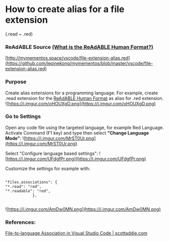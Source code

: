 
# How to create alias for a file extension 
(.read ~ .red)


### ReAdABLE Source [(What is the ReAdABLE Human Format?)](http://readablehumanformat.com)

[http://mymementos.space/vscode/file-extension-alias.red](https://github.com/lepinekong/mymementos/blob/master/vscode/file-extension-alias.red)


### Purpose

Create alias extensions for a programming language. For example, create .read extension for the [ReAdABLE Human Format](http://readablehumanformat.com) as alias for .red extension.
![https://i.imgur.com/oHOUXgD.png](https://i.imgur.com/oHOUXgD.png)
                    

### Go to Settings

Open any code file using the targeted language, for example Red Language.
Activate Command (F1 key) and type then select **"Change Language Mode"**:
![https://i.imgur.com/MrST0Ur.png](https://i.imgur.com/MrST0Ur.png)
                    
Select "Configure language based settings":
![https://i.imgur.com/UFdgfPr.png](https://i.imgur.com/UFdgfPr.png)
                    
Customize the settings for example with:


```

"files.associations": {
"*.read": "red",        
"*.readable": "red",        
            },         
        
```


![https://i.imgur.com/AmDw0MN.png](https://i.imgur.com/AmDw0MN.png)
                    

### References:

[File-to-language Association in Visual Studio Code | scottaddie.com](https://scottaddie.com/2016/04/10/file-to-language-associations-in-visual-studio-code/)
